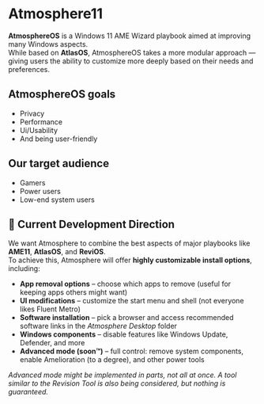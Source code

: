 # Atmosphere11
**AtmosphereOS** is a Windows 11 AME Wizard playbook aimed at improving many Windows aspects.<br>
While based on **AtlasOS**, AtmosphereOS takes a more modular approach — giving users the ability to customize more deeply based on their needs and preferences.

## AtmosphereOS goals
 - Privacy
 - Performance
 - Ui/Usability
 - And being user-friendly

## Our target audience
 - Gamers
 - Power users
 - Low-end system users

## 🚧 Current Development Direction

We want Atmosphere to combine the best aspects of major playbooks like **AME11**, **AtlasOS**, and **ReviOS**.  
To achieve this, Atmosphere will offer **highly customizable install options**, including:

- **App removal options** – choose which apps to remove (useful for keeping apps others might want)
- **UI modifications** – customize the start menu and shell (not everyone likes Fluent Metro)
- **Software installation** – pick a browser and access recommended software links in the *Atmosphere Desktop* folder
- **Windows components** – disable features like Windows Update, Defender, and more
- **Advanced mode (soon™)** – full control: remove system components, enable Amelioration (to a degree), and other power tools<br>

*Advanced mode might be implemented in parts, not all at once. A tool similar to the Revision Tool is also being considered, but nothing is guaranteed.*
